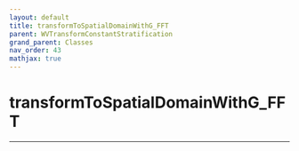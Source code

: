 ```yaml
---
layout: default
title: transformToSpatialDomainWithG_FFT
parent: WVTransformConstantStratification
grand_parent: Classes
nav_order: 43
mathjax: true
---
```


#  transformToSpatialDomainWithG_FFT




---

